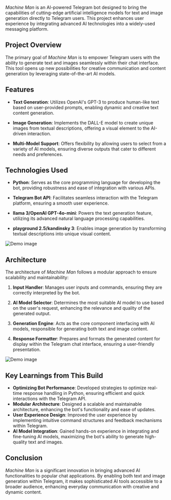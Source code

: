 _Machine Man_ is an AI-powered Telegram bot designed to bring the capabilities of cutting-edge artificial intelligence models for text and image generation directly to Telegram users. This project enhances user experience by integrating advanced AI technologies into a widely-used messaging platform.

## Project Overview

The primary goal of _Machine Man_ is to empower Telegram users with the ability to generate text and images seamlessly within their chat interface. This tool opens up new possibilities for creative communication and content generation by leveraging state-of-the-art AI models.

## Features

- **Text Generation**: Utilizes OpenAI's GPT-3 to produce human-like text based on user-provided prompts, enabling dynamic and creative text content generation.

- **Image Generation**: Implements the DALL-E model to create unique images from textual descriptions, offering a visual element to the AI-driven interaction.

- **Multi-Model Support**: Offers flexibility by allowing users to select from a variety of AI models, ensuring diverse outputs that cater to different needs and preferences.

## Technologies Used

- **Python**: Serves as the core programming language for developing the bot, providing robustness and ease of integration with various APIs.

- **Telegram Bot API**: Facilitates seamless interaction with the Telegram platform, ensuring a smooth user experience.

- **llama 3/OpenAI GPT-4o-mini**: Powers the text generation feature, utilizing its advanced natural language processing capabilities.

- **playground 2.5/kandinsky 3**: Enables image generation by transforming textual descriptions into unique visual content.

![Demo image](https://blue-official-newt-770.mypinata.cloud/ipfs/Qmb3FpRXujhUN3gvXWwBtKJ8G9GjvxGURGfSkd3bCh3Pxr)

## Architecture

The architecture of _Machine Man_ follows a modular approach to ensure scalability and maintainability:

1. **Input Handler**: Manages user inputs and commands, ensuring they are correctly interpreted by the bot.

2. **AI Model Selector**: Determines the most suitable AI model to use based on the user's request, enhancing the relevance and quality of the generated output.

3. **Generation Engine**: Acts as the core component interfacing with AI models, responsible for generating both text and image content.

4. **Response Formatter**: Prepares and formats the generated content for display within the Telegram chat interface, ensuring a user-friendly presentation.

![Demo image](https://blue-official-newt-770.mypinata.cloud/ipfs/QmfCqoK3TKnpDHZiVB5TkJDb7STFRj9q6W6scc55YTSuCp)

## Key Learnings from This Build

- **Optimizing Bot Performance**: Developed strategies to optimize real-time response handling in Python, ensuring efficient and quick interactions with the Telegram API.
- **Modular Architecture**: Designed a scalable and maintainable architecture, enhancing the bot's functionality and ease of updates.
- **User Experience Design**: Improved the user experience by implementing intuitive command structures and feedback mechanisms within Telegram.
- **AI Model Integration**: Gained hands-on experience in integrating and fine-tuning AI models, maximizing the bot's ability to generate high-quality text and images.

## Conclusion

_Machine Man_ is a significant innovation in bringing advanced AI functionalities to popular chat applications. By enabling both text and image generation within Telegram, it makes sophisticated AI tools accessible to a broader audience, enhancing everyday communication with creative and dynamic content.
